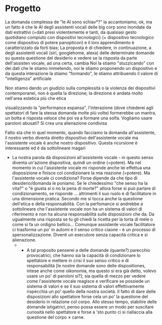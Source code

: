 # Progetto

La domanda complessa de "le AI sono schiav*?" la accantoniamo, ok, ma un fatto è che le AI degli assistenti vocali delle big corp sono inondate da dati estrattivi (=dati presi violentemente e tanti, da qualsiasi gesto quotidiano compiuto con dispositivi tecnologici) (+ dispositivo tecnologico come dispositivo di potere panopticon) e il loro apprendimento è caratterizzato da forti bias; 
La proposta è di chiedere, in continuazione, a degli assistenti vocali (siri, googlehome, alexa) delle determinate domande su questa questione del desiderio e vedere se la risposta da parte dell'assisten vocale, ad una certa, cambia
Noi la stiamo "stuzzicando" con dei dati che le stiamo immetendo, noi le stiamo proponendo un dispositivo e da questa interazione la stiamo "formando", le stiamo attribuendo il valore di "intelligenza" artificiale

Non stiamo dando un giudizio sulla complessità o la violenza dei dispositivi contemporanei, non è quella la direzione; la direzione è andata molto nell'area estetica più che etica

visualizzando la "performance espansa", l'interazione (dove chiederei agli spettatori di fare la stessa domanda molte più volte) formerebbe un mantra, un botta e risposta veloce che poi va a formare una solfa. Vogliamo usare paroloni abusati? Si crea una alienazione condivisa

Fatto sta che in quel momento, quando facciamo la domanda all'assistente, il nostro verbo diventa diretto dispositivo dell'assistente vocale ma l'assistente vocale è anche nostro dispositivo. Questa ricursione è interessante ed è da sottolineare magari

* La nostra parola dà disposizioni all'assistente vocale - in questo senso diventa un'azione dispositiva, quindi un ordine (=potere). Ma nel momento in cui l'assistente vocale mi risponde anche lei effettua una disposizione e finisce col condizionare la mia reazione (=potere). Ma l'assistente vocale ci condiziona? Forse dipende da che tipo di desiderio/domanda le poniamo. Se le chiedessimo "che senso ha la vita?" o "è giusta si o no la pena di morte?" allora forse si può parlare di condizionamento, se risponde ... altrimenti il suo ruolo è di facilitatore in una dimensione pratica. 
  Secondo me si tocca anche la questione dell'etica e della responsabilità. Con la perfomance si andrebbe a sottolineare che l'assistente vocale non ha un sistema di valori di riferimento e non ha alcuna responsabilità sulle disposizioni che da. Da ugualmente una risposta se tu gli chiedi la ricetta per la torta di mele o come si fa un ordigno bellico...
  Comunque assistente vocale facilitatore ci trasforma un po' in automi e il senso critico ciaone - è un processo di spersonalizzazione. Diventi un esecutore senza capacità critica e sì alienazione.
  * * A tal proposito penserei a delle domande (quante?) parecchio provocatrici, che hanno sia la capacità di condizionare lo spettatore e mettere in crisi il suo senso critico e di responsabilità [le nostre domande sono delle dispositiones, intese anche come oikonomia, ma questo si era già detto, volevo usare un po' di paroloni si?]; sia quella di mezzo per vedere come l'assistente vocale reagisce e verificare se possiede un sistema di valori e se il suo sistema di valori effettivamente rispecchia un po' quello della nostra società. 
  Il fatto di dare delle disposizioni allo spettatore forse cela un po' la questione del desiderio in relazione col corpo. Allo stesso tempo, stabilire delle domande istigatrici, penso possa essere un modo per suscitare curiosità nello spettatore e forse a 'sto punto ci si riallaccia alla questione del corpo ≠ carne.